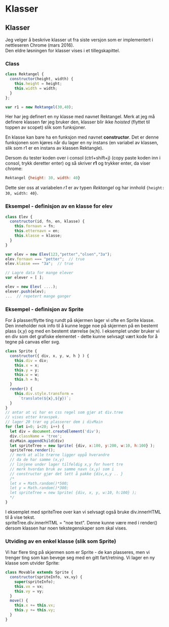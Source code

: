 # Klasser

## Klasser <a id="klasser"></a>

Jeg velger å beskrive klasser ut fra siste versjon som er implementert i nettleseren Chrome \(mars 2016\).  
Den eldre løsningen for klasser vises i et tillegskapittel.

### Class <a id="class"></a>

```javascript
class Rektangel {
  constructor(height, width) {
    this.height = height;
    this.width = width;
  }
};

var r1 = new Rektangel(30,40);
```

Her har jeg definert en ny klasse med navnet Rektangel. Merk at jeg må definere klassen før jeg bruker den, klasser blir ikke _hoisted_ \(flyttet til toppen av scopet\) slik som funksjoner.

En klasse kan bare ha en funksjon med navnet **constructor**. Det er denne funksjonen som kjøres når du lager en ny instans \(en variabel av klassen, slik som r1 er en instans av klassen Rektangle\).

Dersom du tester koden over i consol \(ctrl+shift+j\) \(copy paste koden inn i consol, trykk deretter enter\) og så skriver **r1** og trykker enter, da viser chrome:

```javascript
Rektangel {height: 30, width: 40}
```

Dette sier oss at variabelen _r1_ er av typen _Rektangel_ og har innhold `{height: 30, width: 40}`.

### Eksempel - definisjon av en klasse for elev <a id="eksempel---definisjon-av-en-klasse-for-elev"></a>

```javascript
class Elev {
  constructor(id, fn, en, klasse) {
    this.fornavn = fn;
    this.etternavn = en;
    this.klasse = klasse;
  }
}

var elev = new Elev(123,"petter","olsen","3a");
elev.fornavn === "petter";  // true
elev.klasse === "3a";  // true

// Lagre data for mange elever
var elever = [ ];

elev = new Elev( ....);
elever.push(elev);
...  // repetert mange ganger
```

### Eksempel - definisjon av Sprite <a id="eksempel---definisjon-av-klassen-tank"></a>

For å plasser/flytte ting rundt på skjermen lager vi ofte en Sprite klasse.  
Den inneholder nok info til å kunne legge noe på skjermen på en bestemt plass \(x,y\) og med en bestemt størrelse \(w,h\). I eksemplet under bruker vi en div som det grafiske elementet - dette kunne selvsagt vært kode for å tegne på canvas eller svg.

```javascript
class Sprite {
  constructor({ div, x, y, w, h } ) {
    this.div = div;
    this.x = x;
    this.y = y;
    this.w = w;
    this.h = h;
  }
  render() {
    this.div.style.transform = 
      `translate(${x},${y})`;
  }
}
// antar at vi har en css regel som gjør at div.tree
// vises etter kravspek.
// lager 20 trær og plasserer dem i divMain
for (let i=0; i<20; i++) {
  let div = document.createElement('div');
  div.className = 'tree';
  divMain.appendChild(div)
  let spriteTree = new Sprite( {div, x:100, y:200, w:10, h:100} );
  spriteTree.render();
  // merk at alle trærne ligger oppå hverandre
  // da de har samme (x,y)
  // linjene under lager tilfeldig x,y for hvert tre
  // merk hvordan bruk av samme navn (x,y) som i 
  // constructor gjør det lett å pakke {div,x,y .. }
  /*
  let x = Math.random()*500;
  let y = Math.random()*300;
  let spriteTree = new Sprite( {div, x, y, w:10, h:100} );
  */
}
```

I eksemplet med spriteTree over kan vi selvsagt også bruke div.innerHTML til å vise tekst.  
spriteTree.div.innerHTML = "noe text". Denne kunne være med i render\(\) dersom klassen har noen tekstegenskaper som skal vises.

### Utviding av en enkel klasse \(slik som Sprite\)

Vi har flere ting på skjermen som er Sprite - de kan plasseres, men vi trenger ting som kan bevege seg med en gitt fart/retning. Vi lager en ny klasse som utvider Sprite:

```javascript
class Movable extends Sprite {
  constructor(spriteInfo, vx,vy) {
    super(spriteInfo);
    this.vx = vx;
    this.vy = vy;
  }
  move() {
    this.x += this.vx;
    this.y += this.vy;
  }
}
```







